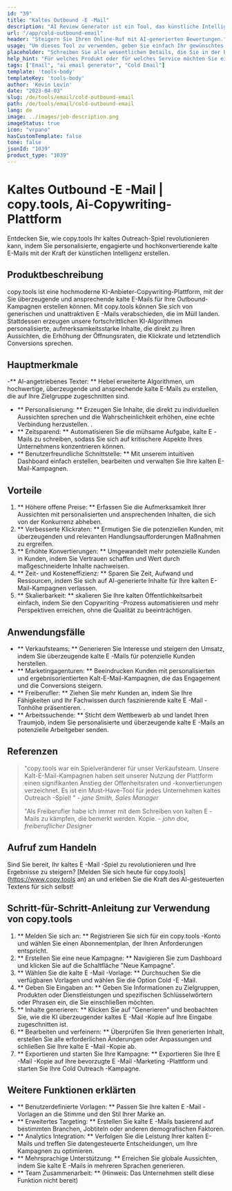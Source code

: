 ```yaml
---
id: "39"
title: "Kaltes Outbound -E -Mail"
description: "AI Review Generator ist ein Tool, das künstliche Intelligenz verwendet, um authentische und überzeugende Bewertungen für Produkte oder Dienstleistungen zu erstellen.  Sparen Sie Zeit und Mühe, indem Sie realistische, kohärente und ansprechende Bewertungen erstellen, die auf einem bestimmten Thema oder Schlüsselwörtern basieren, um Ihre Online -Präsenz und Glaubwürdigkeit zu verbessern."
url: "/app/cold-outbound-email"
header: "Steigern Sie Ihren Online-Ruf mit AI-generierten Bewertungen."
usage: "Um dieses Tool zu verwenden, geben Sie einfach Ihr gewünschtes Thema, Schlüsselwörter und Schlüsselfunktionen des Produkts oder der Dienstleistung ein.  Der AI cold-outbound-email erstellt dann eine gut strukturierte, einzigartige und überzeugende Überprüfung, die auf Ihrer Eingabe basiert."
placeholder: "Schreiben Sie alle wesentlichen Details, die Sie in der Bewertung hervorheben möchten, z. B.: \ n \ n Schlüsselpunkte: \ n \ n1.  Ausgezeichneter Kundenservice \ N2.  Hochwertiges Produkt \ n3.  Schneller Versand \ n \ n Schlüsselwörter: Kundendienst, Produktqualität, Versand \ n \ n"
help_hint: "Für welches Produkt oder für welches Service möchten Sie eine Bewertung erstellen?  Geben Sie einige Schlüsselwörter in Bezug auf das Thema ein und wir erstellen eine überzeugende Überprüfung basierend auf Ihrer Eingabe.  Es wird empfohlen, die wichtigsten Punkte aufzulisten, die Sie in der Überprüfung hervorheben möchten."
tags: ["Email", "ai email generator", "Cold Email"]
template: 'tools-body'
templateKey: 'tools-body'
author: 'Kevin Levin'
date: "2023-04-03"
slug: /de/tools/email/cold-outbound-email
path: /de/tools/email/cold-outbound-email
lang: de
image: ../images/job-description.png
imageStatus: true
icon: "vrpano"
hasCustomTemplate: false
tone: false
jsonId: "1039"
product_type: "1039"
---
```

# Kaltes Outbound -E -Mail |  copy.tools, Ai-Copywriting-Plattform

Entdecken Sie, wie copy.tools Ihr kaltes Outreach-Spiel revolutionieren kann, indem Sie personalisierte, engagierte und hochkonvertierende kalte E-Mails mit der Kraft der künstlichen Intelligenz erstellen.

## Produktbeschreibung

copy.tools ist eine hochmoderne KI-Anbieter-Copywriting-Plattform, mit der Sie überzeugende und ansprechende kalte E-Mails für Ihre Outbound-Kampagnen erstellen können.  Mit copy.tools können Sie sich von generischen und unattraktiven E -Mails verabschieden, die im Müll landen.  Stattdessen erzeugen unsere fortschrittlichen KI-Algorithmen personalisierte, aufmerksamkeitsstarke Inhalte, die direkt zu Ihren Aussichten, die Erhöhung der Öffnungsraten, die Klickrate und letztendlich Conversions sprechen.

## Hauptmerkmale

-** AI-angetriebenes Texter: ** Hebel erweiterte Algorithmen, um hochwertige, überzeugende und ansprechende kalte E-Mails zu erstellen, die auf Ihre Zielgruppe zugeschnitten sind.
 - ** Personalisierung: ** Erzeugen Sie Inhalte, die direkt zu individuellen Aussichten sprechen und die Wahrscheinlichkeit erhöhen, eine echte Verbindung herzustellen.
 .
 - ** Zeitsparend: ** Automatisieren Sie die mühsame Aufgabe, kalte E -Mails zu schreiben, sodass Sie sich auf kritischere Aspekte Ihres Unternehmens konzentrieren können.
 - ** Benutzerfreundliche Schnittstelle: ** Mit unserem intuitiven Dashboard einfach erstellen, bearbeiten und verwalten Sie Ihre kalten E-Mail-Kampagnen.

## Vorteile

1. ** Höhere offene Preise: ** Erfassen Sie die Aufmerksamkeit Ihrer Aussichten mit personalisierten und ansprechenden Inhalten, die sich von der Konkurrenz abheben.
 2. ** Verbesserte Klickraten: ** Ermutigen Sie die potenziellen Kunden, mit überzeugenden und relevanten Handlungsaufforderungen Maßnahmen zu ergreifen.
 3. ** Erhöhte Konvertierungen: ** Umgewandelt mehr potenzielle Kunden in Kunden, indem Sie Vertrauen schaffen und Wert durch maßgeschneiderte Inhalte nachweisen.
 4. ** Zeit- und Kosteneffizienz: ** Sparen Sie Zeit, Aufwand und Ressourcen, indem Sie sich auf AI-generierte Inhalte für Ihre kalten E-Mail-Kampagnen verlassen.
 5. ** Skalierbarkeit: ** skalieren Sie Ihre kalten Öffentlichkeitsarbeit einfach, indem Sie den Copywriting -Prozess automatisieren und mehr Perspektiven erreichen, ohne die Qualität zu beeinträchtigen.

## Anwendungsfälle

- ** Verkaufsteams: ** Generieren Sie Interesse und steigern den Umsatz, indem Sie überzeugende kalte E -Mails für potenzielle Kunden herstellen.
 - ** Marketingagenturen: ** Beeindrucken Kunden mit personalisierten und ergebnisorientierten Kalt-E-Mail-Kampagnen, die das Engagement und die Conversions steigern.
 - ** Freiberufler: ** Ziehen Sie mehr Kunden an, indem Sie Ihre Fähigkeiten und Ihr Fachwissen durch faszinierende kalte E -Mail -Tonhöhe präsentieren.
 .
 - ** Arbeitssuchende: ** Sticht dem Wettbewerb ab und landet Ihren Traumjob, indem Sie personalisierte und überzeugende kalte E -Mails an potenzielle Arbeitgeber senden.

## Referenzen

> "copy.tools war ein Spielveränderer für unser Verkaufsteam. Unsere Kalt-E-Mail-Kampagnen haben seit unserer Nutzung der Plattform einen signifikanten Anstieg der Offenheitsraten und -konvertierungen verzeichnet. Es ist ein Must-Have-Tool für jedes Unternehmen  kaltes Outreach -Spiel! "  - _jane Smith, Sales Manager_
 >
 > "Als Freiberufler habe ich immer mit dem Schreiben von kalten E -Mails zu kämpfen, die bemerkt werden. Kopie.  - _john doe, freiberuflicher Designer_

## Aufruf zum Handeln

Sind Sie bereit, Ihr kaltes E -Mail -Spiel zu revolutionieren und Ihre Ergebnisse zu steigern?  [Melden Sie sich heute für copy.tools] (https://www.copy.tools an) an und erleben Sie die Kraft des AI-gesteuerten Textens für sich selbst!

## Schritt-für-Schritt-Anleitung zur Verwendung von copy.tools

1. ** Melden Sie sich an: ** Registrieren Sie sich für ein copy.tools -Konto und wählen Sie einen Abonnementplan, der Ihren Anforderungen entspricht.
 2. ** Erstellen Sie eine neue Kampagne: ** Navigieren Sie zum Dashboard und klicken Sie auf die Schaltfläche "Neue Kampagne".
 3. ** Wählen Sie die kalte E -Mail -Vorlage: ** Durchsuchen Sie die verfügbaren Vorlagen und wählen Sie die Option Cold -E -Mail.
 4. ** Geben Sie Eingaben an: ** Geben Sie Informationen zu Zielgruppen, Produkten oder Dienstleistungen und spezifischen Schlüsselwörtern oder Phrasen ein, die Sie einschließen möchten.
 5. ** Inhalte generieren: ** Klicken Sie auf "Generieren" und beobachten Sie, wie die KI überzeugender kaltes E -Mail -Kopie auf Ihre Eingabe zugeschnitten ist.
 6. ** Bearbeiten und verfeinern: ** Überprüfen Sie Ihren generierten Inhalt, erstellen Sie alle erforderlichen Änderungen oder Anpassungen und schließen Sie Ihre kalte E -Mail -Kopie ab.
 7. ** Exportieren und starten Sie Ihre Kampagne: ** Exportieren Sie Ihre E -Mail -Kopie auf Ihre bevorzugte E -Mail -Marketing -Plattform und starten Sie Ihre Cold Outreach -Kampagne.

## Weitere Funktionen erklärten

- ** Benutzerdefinierte Vorlagen: ** Passen Sie Ihre kalten E -Mail -Vorlagen an die Stimme und den Stil Ihrer Marke an.
 - ** Erweitertes Targeting: ** Erstellen Sie kalte E -Mails basierend auf bestimmten Branchen, Jobtiteln oder anderen demografischen Faktoren.
 - ** Analytics Integration: ** Verfolgen Sie die Leistung Ihrer kalten E-Mails und treffen Sie datengesteuerte Entscheidungen, um Ihre Kampagnen zu optimieren.
 - ** Mehrsprachige Unterstützung: ** Erreichen Sie globale Aussichten, indem Sie kalte E -Mails in mehreren Sprachen generieren.
 - ** Team Zusammenarbeit: ** (Hinweis: Das Unternehmen stellt diese Funktion nicht bereit)
